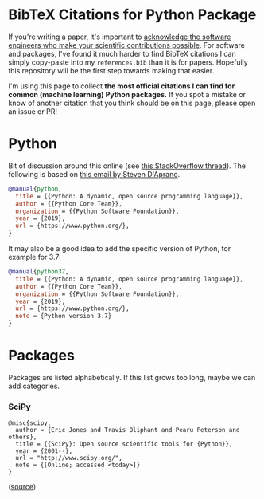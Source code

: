 # BibTeX Citations for Python Package

If you're writing a paper, it's important to [acknowledge the software engineers who make your scientific contributions possible](https://colah.github.io/posts/2019-05-Collaboration/).
For software and packages, I've found it much harder to find BibTeX citations I can simply copy-paste into my `references.bib` than it is for papers.
Hopefully this repository will be the first step towards making that easier.

I'm using this page to collect **the most official citations I can find for common (machine learning) Python packages.**
If you spot a mistake or know of another citation that you think should be on this page, please open an issue or PR!

# Python

Bit of discussion around this online (see [this StackOverflow thread](https://academia.stackexchange.com/questions/5482/how-do-i-reference-the-python-programming-language-in-a-thesis-or-a-paper)).
The following is based on [this email by Steven D'Aprano](https://mail.python.org/pipermail/tutor/2016-March/108473.html).

```bibtex
@manual{python,
  title = {{Python: A dynamic, open source programming language}},
  author = {{Python Core Team}},
  organization = {{Python Software Foundation}},
  year = {2019},
  url = {https://www.python.org/},
}
```

It may also be a good idea to add the specific version of Python, for example for 3.7:

```bibtex
@manual{python37,
  title = {{Python: A dynamic, open source programming language}},
  author = {{Python Core Team}},
  organization = {{Python Software Foundation}},
  year = {2019},
  url = {https://www.python.org/},
  note = {Python version 3.7}
}
```

# Packages

Packages are listed alphabetically. If this list grows too long, maybe we can add categories.

### SciPy

```scipy
@misc{scipy,
  author = {Eric Jones and Travis Oliphant and Pearu Peterson and others},
  title = {{SciPy}: Open source scientific tools for {Python}},
  year = {2001--},
  url = "http://www.scipy.org/",
  note = {[Online; accessed <today>]}
}
```

([source](https://www.scipy.org/citing.html))
